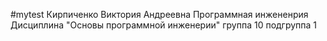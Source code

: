 #mytest
Кирпиченко Виктория Андреевна
Программная инжененрия 
Дисциплина "Основы программной инженерии"
группа 10
подгруппа 1

